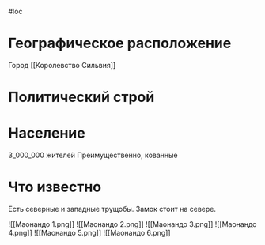 #loc
# Географическое расположение
Город
[[Королевство Сильвия]]
# Политический строй

# Население
3_000_000 жителей
Преимущественно, кованные
# Что известно
Есть северные и западные трущобы. Замок стоит на севере.


![[Маонандо 1.png]]
![[Маонандо 2.png]]
![[Маонандо 3.png]]
![[Маонандо 4.png]]
![[Маонандо 5.png]]
![[Маонандо 6.png]]
